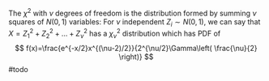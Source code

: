 The $\chi ^{2}$ with $\nu$ degrees of freedom is the distribution formed by summing $\nu$ squares of $N(0,1)$ variables:
For $\nu$ independent $Z_{i} \sim N(0,1)$, we can say that $X=Z_{1}^{2}+Z_{2}^{2}+\dots+Z_{\nu}^{2}$ has a $\chi_{\nu}^{2}$ distribution which has PDF of
$$
f(x)=\frac{e^{-x/2}x^{(\nu-2)/2}}{2^{\nu/2}\Gamma\left( \frac{\nu}{2} \right)}
$$
#todo